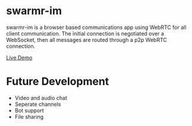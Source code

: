 # swarmr-im

swarmr-im is a browser based communications app using WebRTC for all client communication. The initial connection is negotiated over a WebSocket, then all messages are routed through a p2p WebRTC connection.

[Live Demo](https://swarmr.herokuapp.com/)

# Future Development
- Video and audio chat
- Seperate channels
- Bot support
- File sharing